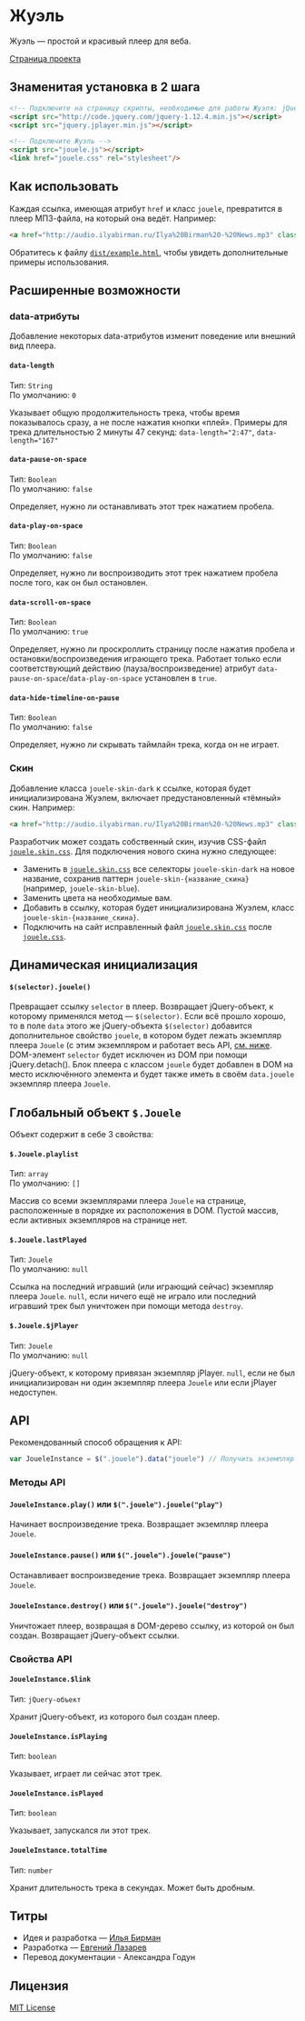# Жуэль
Жуэль — простой и красивый плеер для веба.

[Страница проекта](http://ilyabirman.ru/projects/jouele/)

## Знаменитая установка в 2 шага
```html
<!-- Подключите на страницу скрипты, необходимые для работы Жуэля: jQuery и jPlayer -->
<script src="http://code.jquery.com/jquery-1.12.4.min.js"></script>
<script src="jquery.jplayer.min.js"></script>

<!-- Подключите Жуэль -->
<script src="jouele.js"></script>
<link href="jouele.css" rel="stylesheet"/>
```

## Как использовать
Каждая ссылка, имеющая атрибут `href` и класс `jouele`, превратится в плеер МП3-файла, на который она ведёт. Например:
```html
<a href="http://audio.ilyabirman.ru/Ilya%20Birman%20-%20News.mp3" class="jouele">Ilya Birman: News</a>
```
Обратитесь к файлу [`dist/example.html`](example.html), чтобы увидеть дополнительные примеры использования.

## Расширенные возможности

### data-атрибуты
Добавление некоторых data-атрибутов изменит поведение или внешний вид плеера.

#### `data-length`
Тип: `String`  
По умолчанию: `0`

Указывает общую продолжительность трека, чтобы время показывалось сразу, а не после нажатия кнопки «плей».
Примеры для трека длительностью 2 минуты 47 секунд: `data-length="2:47"`, `data-length="167"`

#### `data-pause-on-space`
Тип: `Boolean`  
По умолчанию: `false`

Определяет, нужно ли останавливать этот трек нажатием пробела.

#### `data-play-on-space`
Тип: `Boolean`  
По умолчанию: `false`

Определяет, нужно ли воспроизводить этот трек нажатием пробела после того, как он был остановлен.

#### `data-scroll-on-space`
Тип: `Boolean`  
По умолчанию: `true`

Определяет, нужно ли проскроллить страницу после нажатия пробела и остановки/воспроизведения играющего трека. Работает только если соответствующий действию (пауза/воспроизведение) атрибут `data-pause-on-space`/`data-play-on-space` установлен в `true`.

#### `data-hide-timeline-on-pause`
Тип: `Boolean`  
По умолчанию: `false`

Определяет, нужно ли скрывать таймлайн трека, когда он не играет.

### Скин
Добавление класса `jouele-skin-dark` к ссылке, которая будет инициализирована Жуэлем, включает предустановленный «тёмный» скин. Например:
```html
<a href="http://audio.ilyabirman.ru/Ilya%20Birman%20-%20News.mp3" class="jouele jouele-skin-dark">Ilya Birman: News</a>
```

Разработчик может создать собственный скин, изучив CSS-файл [`jouele.skin.css`](dist/jouele.skin.css).
Для подключения нового скина нужно следующее:
- Заменить в [`jouele.skin.css`](dist/jouele.skin.css) все селекторы `jouele-skin-dark` на новое название, сохранив паттерн `jouele-skin-{название_скина}` (например, `jouele-skin-blue`).
- Заменить цвета на необходимые вам.
- Добавить в ссылку, которая будет инициализирована Жуэлем, класс `jouele-skin-{название_скина}`.
- Подключить на сайт исправленный файл [`jouele.skin.css`](dist/jouele.skin.css) после [`jouele.css`](dist/jouele.css).

## Динамическая инициализация

#### `$(selector).jouele()`
Превращает ссылку `selector` в плеер. Возвращает jQuery-объект, к которому применялся метод — `$(selector)`.
Если всё прошло хорошо, то в поле `data` этого же jQuery-объекта `$(selector)` добавится дополнительное свойство `jouele`, в котором будет лежать экземпляр плеера `Jouele` (с этим экземпляром и работает весь API, [см. ниже](#api). DOM-элемент `selector` будет исключен из DOM при помощи jQuery.detach().
Блок плеера с классом `jouele` будет добавлен в DOM на место исключённого элемента и будет также иметь в своём `data.jouele` экземпляр плеера `Jouele`.

## Глобальный объект `$.Jouele`
Объект содержит в себе 3 свойства:

#### `$.Jouele.playlist`
Тип: `array`  
По умолчанию: `[]`

Массив со всеми экземплярами плеера `Jouele` на странице, расположенные в порядке их расположения в DOM.
Пустой массив, если активных экземпляров на странице нет.

#### `$.Jouele.lastPlayed`
Тип: `Jouele`  
По умолчанию: `null`

Ссылка на последний игравший (или играющий сейчас) экземпляр плеера `Jouele`.
`null`, если ничего ещё не играло или последний игравший трек был уничтожен при помощи метода `destroy`.

#### `$.Jouele.$jPlayer`
Тип: `Jouele`  
По умолчанию: `null`

jQuery-объект, к которому привязан экземпляр jPlayer.
`null`, если не был инициализирован ни один экземпляр плеера `Jouele` или если jPlayer недоступен.

## API
Рекомендованный способ обращения к API:
```javascript
var JoueleInstance = $(".jouele").data("jouele") // Получить экземпляр Jouele
```

### Методы API

#### `JoueleInstance.play()` или `$(".jouele").jouele("play")`
Начинает воспроизведение трека. Возвращает экземпляр плеера `Jouele`.

#### `JoueleInstance.pause()` или `$(".jouele").jouele("pause")`
Останавливает воспроизведение трека. Возвращает экземпляр плеера `Jouele`.

#### `JoueleInstance.destroy()` или `$(".jouele").jouele("destroy")`
Уничтожает плеер, возвращая в DOM-дерево ссылку, из которой он был создан. Возвращает jQuery-объект ссылки.

### Свойства API

#### `JoueleInstance.$link`
Тип: `jQuery-объект`

Хранит jQuery-объект, из которого был создан плеер.

#### `JoueleInstance.isPlaying`
Тип: `boolean`

Указывает, играет ли сейчас этот трек.

#### `JoueleInstance.isPlayed`
Тип: `boolean`

Указывает, запускался ли этот трек.

#### `JoueleInstance.totalTime`
Тип: `number`

Хранит длительность трека в секундах. Может быть дробным.

## Титры
- Идея и разработка — [Илья Бирман](http://ilyabirman.ru)
- Разработка — [Евгений Лазарев](http://eugene-lazarev.ru)
- Перевод документации - Александра Годун

## Лицензия
[MIT License](LICENSE.md)
